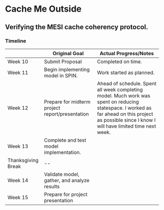 # Cache Me Outside
## Verifying the MESI cache coherency protocol.

### Timeline
|                    | Original Goal                                   | Actual Progress/Notes                                                                                                                                                                               |
|--------------------|-------------------------------------------------|-----------------------------------------------------------------------------------------------------------------------------------------------------------------------------------------------------|
| Week 10            | Submit Proposal                                 | Completed on time.                                                                                                                                                                                  |
| Week 11            | Begin implementing model in SPIN.               | Work started as planned.                                                                                                                                                                            |
| Week 12            | Prepare for midterm project report/presentation | Ahead of schedule. Spent all week completing model. Much work was spent on reducing statespace.  I worked as far ahead on this project as possible since I know I will have limited time next week. |
| Week 13            | Complete and test model implementation.         |                                                                                                                                                                                                     |
| Thanksgiving Break | --                                              |                                                                                                                                                                                                     |
| Week 14            | Validate model, gather, and analyze results     |                                                                                                                                                                                                     |
| Week 15            | Prepare for project presentation                |                                                                                                                                                                                                     |




